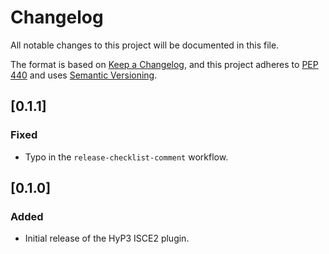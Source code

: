 # Changelog

All notable changes to this project will be documented in this file.

The format is based on [Keep a Changelog](https://keepachangelog.com/en/1.0.0/),
and this project adheres to [PEP 440](https://www.python.org/dev/peps/pep-0440/)
and uses [Semantic Versioning](https://semver.org/spec/v2.0.0.html).

## [0.1.1]
### Fixed
* Typo in the `release-checklist-comment` workflow.

## [0.1.0]
### Added
* Initial release of the HyP3 ISCE2 plugin.
